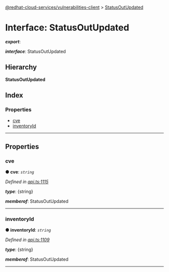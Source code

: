 [@redhat-cloud-services/vulnerabilities-client](../README.md) > [StatusOutUpdated](../interfaces/statusoutupdated.md)

# Interface: StatusOutUpdated

*__export__*: 

*__interface__*: StatusOutUpdated

## Hierarchy

**StatusOutUpdated**

## Index

### Properties

* [cve](statusoutupdated.md#cve)
* [inventoryId](statusoutupdated.md#inventoryid)

---

## Properties

<a id="cve"></a>

###  cve

**● cve**: *`string`*

*Defined in [api.ts:1115](https://github.com/RedHatInsights/javascript-clients/blob/master/packages/vulnerabilities/git-api/api.ts#L1115)*

*__type__*: {string}

*__memberof__*: StatusOutUpdated

___
<a id="inventoryid"></a>

###  inventoryId

**● inventoryId**: *`string`*

*Defined in [api.ts:1109](https://github.com/RedHatInsights/javascript-clients/blob/master/packages/vulnerabilities/git-api/api.ts#L1109)*

*__type__*: {string}

*__memberof__*: StatusOutUpdated

___

